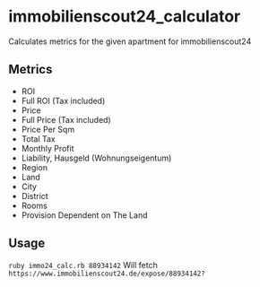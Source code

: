 # immobilienscout24_calculator
Calculates metrics for the given apartment for immobilienscout24


## Metrics
- ROI
- Full ROI (Tax included)
- Price
- Full Price (Tax included)
- Price Per Sqm
- Total Tax
- Monthly Profit
- Liability, Hausgeld (Wohnungseigentum)
- Region
- Land
- City
- District
- Rooms
- Provision Dependent on The Land


## Usage

`ruby immo24_calc.rb 88934142`
Will fetch `https://www.immobilienscout24.de/expose/88934142?`
